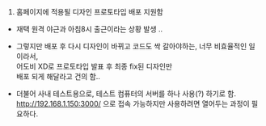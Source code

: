 1. 홈페이지에 적용될 디자인 프로토타입 배포 지원함

- 재택 원격 야근과 아침8시 출근이라는 상황 발생 .. 

- 그렇지만 배포 후 다시 디자인이 바뀌고 코드도 싹 갈아야하는, 너무 비효율적인 일이라서,   
어도비 XD로 프로토타입 발표 후 최종 fix된 디자인만  
배포 되게 해달라고 건의 함..  

- 더불어 사내 테스트용으로, 테스트 컴퓨터의 서버를 하나 사용(?) 하기로 함.   
http://192.168.1.150:3000/ 으로 접속 가능하지만 사용하려면 열어두는 과정이 필요하다. 

